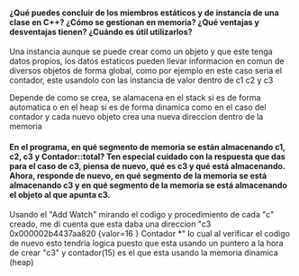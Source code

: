 #### ¿Qué puedes concluir de los miembros estáticos y de instancia de una clase en C++? ¿Cómo se gestionan en memoria? ¿Qué ventajas y desventajas tienen? ¿Cuándo es útil utilizarlos?
Una instancia aunque se puede crear como un objeto
y que este tenga datos propios, los datos estaticos pueden 
llevar informacion en comun de diversos objetos de forma global, 
como por ejemplo en este caso seria el contador, este usandolo con
las instancia de valor dentro de c1 c2 y c3

Depende de como se crea, se alamacena en el stack si es de forma
automatica o en el heap si es de forma dinamica como en el caso del contador y cada
nuevo objeto crea una nueva direccion dentro de la memoria     

#### En el programa, en qué segmento de memoria se están almacenando c1, c2, c3 y Contador::total? Ten especial cuidado con la respuesta que das para el caso de c3, piensa de nuevo, qué es c3 y qué está almacenando. Ahora, responde de nuevo, en qué segmento de la memoria se está almacenando c3 y en qué segmento de la memoria se está almacenando el objeto al que apunta c3.
Usando el "Add Watch" mirando el codigo y procedimiento de cada "c"
creado, me di cuenta que esta daba una direccion "c3	0x000002b4437aa820 {valor=16 }	Contador *"
lo cual al verificar el codigo de nuevo esto tendria logica puesto que esta usando un puntero a la 
hora de crear "c3" y  contador(15) es el que esta usando la memoria dinamica (heap)
